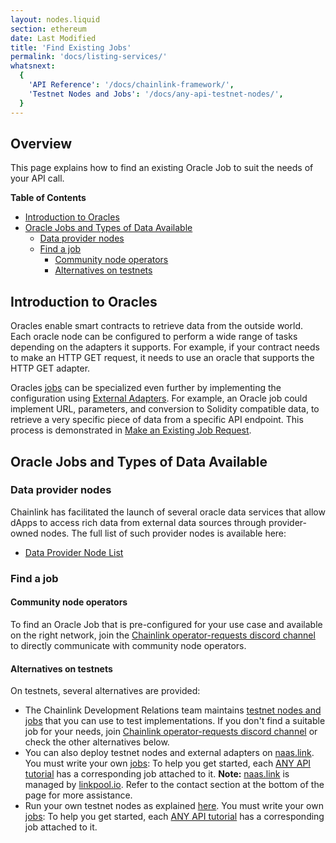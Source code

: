 ```yaml
---
layout: nodes.liquid
section: ethereum
date: Last Modified
title: 'Find Existing Jobs'
permalink: 'docs/listing-services/'
whatsnext:
  {
    'API Reference': '/docs/chainlink-framework/',
    'Testnet Nodes and Jobs': '/docs/any-api-testnet-nodes/',
  }
---
```


## Overview

This page explains how to find an existing Oracle Job to suit the needs of your API call.

**Table of Contents**

- [Introduction to Oracles](#introduction-to-oracles)
- [Oracle Jobs and Types of Data Available](#oracle-jobs-and-types-of-data-available)
  - [Data provider nodes](#data-provider-nodes)
  - [Find a job](#find-a-job)
    - [Community node operators](#community-node-operators)
    - [Alternatives on testnets](#alternatives-on-testnets)

## Introduction to Oracles

Oracles enable smart contracts to retrieve data from the outside world. Each oracle node can be configured to perform a wide range of tasks depending on the adapters it supports. For example, if your contract needs to make an HTTP GET request, it needs to use an oracle that supports the HTTP GET adapter.

Oracles [jobs](/docs/jobs/) can be specialized even further by implementing the configuration using [External Adapters](/docs/external-adapters/). For example, an Oracle job could implement URL, parameters, and conversion to Solidity compatible data, to retrieve a very specific piece of data from a specific API endpoint. This process is demonstrated in [Make an Existing Job Request](/docs/existing-job-request/).

## Oracle Jobs and Types of Data Available

### Data provider nodes

Chainlink has facilitated the launch of several oracle data services that allow dApps to access rich data from external data sources through provider-owned nodes. The full list of such provider nodes is available here:

- [Data Provider Node List](/docs/data-provider-nodes/#data-provider-nodes-list)

### Find a job

#### Community node operators

To find an Oracle Job that is pre-configured for your use case and available on the right network, join the [Chainlink operator-requests discord channel](https://discord.gg/eGcxsdZzKR) to directly communicate with community node operators.

#### Alternatives on testnets

On testnets, several alternatives are provided:

- The Chainlink Development Relations team maintains [testnet nodes and jobs](/docs/any-api-testnet-nodes/) that you can use to test implementations. If you don't find a suitable job for your needs, join [Chainlink operator-requests discord channel](https://discord.gg/eGcxsdZzKR) or check the other alternatives below.
- You can also deploy testnet nodes and external adapters on [naas.link](https://naas.link/). You must write your own [jobs](/docs/jobs/): To help you get started, each [ANY API tutorial](/docs/make-a-http-get-request/) has a corresponding job attached to it. **Note:** [naas.link](https://naas.link) is managed by [linkpool.io](https://linkpool.io/). Refer to the contact section at the bottom of the page for more assistance.
- Run your own testnet nodes as explained [here](/docs/running-a-chainlink-node/). You must write your own [jobs](/docs/jobs/): To help you get started, each [ANY API tutorial](/docs/make-a-http-get-request/) has a corresponding job attached to it.
